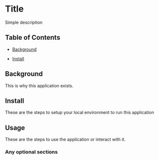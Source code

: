 # Title

Simple description

## Table of Contents

- [Background](#background)

- [Install](#install)

## Background

This is why this application exists.

## Install

These are the steps to setup your local environment to run this application

## Usage

These are the steps to use the application or interact with it.

### Any optional sections